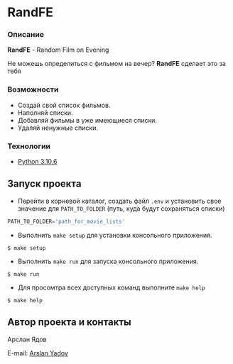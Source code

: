 # RandFE
### Описание
**RandFE** - Random Film on Evening

Не можешь определиться с фильмом на вечер? **RandFE** сделает это за тебя
### Возможности
* Создай свой список фильмов.
* Наполняй списки.
* Добавляй фильмы в уже имеющиеся списки.
* Удаляй ненужные списки.
### Технологии
* [Python 3.10.6](https://docs.python.org/3.10/)
## Запуск проекта
- Перейти в корневой каталог, создать файл `.env` и установить свое значение для `PATH_TO_FOLDER` (путь, куда будут сохраняться списки)
``` python
PATH_TO_FOLDER='path_for_movie_lists'
```
- Выполнить `make setup` для установки консольного приложения.
``` make
$ make setup
```
- Выполнить `make run` для запуска консольного приложения.
``` make
$ make run
```
- Для просомтра всех доступных команд выполните `make help`
```make
$ make help
```
## Автор проекта и контакты
Арслан Ядов

E-mail:
[Arslan Yadov](mailto:arslanyadov@yandex.ru?subject=RandFE)
